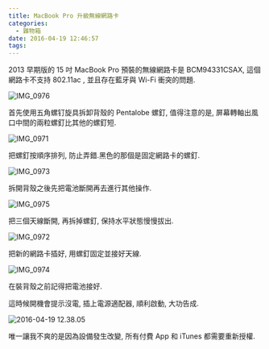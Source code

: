 ```yaml
---
title: MacBook Pro 升級無線網路卡
categories:
  - 雜物箱
date: 2016-04-19 12:46:57
tags:
---
```


2013 早期版的 15 吋 MacBook Pro 預裝的無線網路卡是 BCM94331CSAX, 這個網路卡不支持 802.11ac , 並且存在藍牙與 Wi-Fi 衝突的問題.

![IMG_0976](https://blog.7in0.me/wp-content/uploads/2016/04/IMG_0976.jpg)

<!--more-->

首先使用五角螺钉旋具拆卸背殼的 Pentalobe 螺釘, 值得注意的是, 屏幕轉軸出風口中間的兩粒螺釘比其他的螺釘短.

![IMG_0971](https://blog.7in0.me/wp-content/uploads/2016/04/IMG_0971.jpg)

把螺釘按順序排列, 防止弄錯.黑色的那個是固定網路卡的螺釘.

![IMG_0973](https://blog.7in0.me/wp-content/uploads/2016/04/IMG_0973.jpg)

拆開背殼之後先把電池斷開再去進行其他操作.

![IMG_0975](https://blog.7in0.me/wp-content/uploads/2016/04/IMG_0975.jpg)

把三個天線斷開, 再拆掉螺釘, 保持水平狀態慢慢拔出.

![IMG_0972](https://blog.7in0.me/wp-content/uploads/2016/04/IMG_0972.jpg)

把新的網路卡插好, 用螺釘固定並接好天線.

![IMG_0974](https://blog.7in0.me/wp-content/uploads/2016/04/IMG_0974.jpg)

在裝背殼之前記得把電池接好.

這時候開機會提示沒電, 插上電源適配器, 順利啟動, 大功告成.

![2016-04-19 12.38.05](https://blog.7in0.me/wp-content/uploads/2016/04/2016-04-19-12.38.05.png)

唯一讓我不爽的是因為設備發生改變, 所有付費 App 和 iTunes 都需要重新授權.
